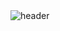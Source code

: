 <img src="https://capsule-render.vercel.app/api?type=waving&height=300&color=gradient&text=Hi%20there%20👋&fontAlign=21&textBg=false&fontAlignY=17&fontSize=45&animation=blink" alt="header" data-canonical-src="" style="max-width: 100%;">
